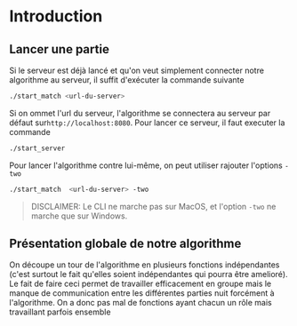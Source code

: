 # Introduction

## Lancer une partie

Si le serveur est déjà lancé et qu'on veut simplement connecter notre algorithme au serveur, il suffit d'exécuter la commande suivante

```bash
./start_match <url-du-server>
```

Si on ommet l'url du serveur, l'algorithme se connectera au serveur par défaut sur`http://localhost:8080`. Pour lancer ce serveur, il faut executer la commande

```bash
./start_server
```

Pour lancer l'algorithme contre lui-même, on peut utiliser rajouter l'options `-two`

```bash
./start_match  <url-du-server> -two
```

> DISCLAIMER: Le CLI ne marche pas sur MacOS, et l'option `-two` ne marche que sur Windows.

## Présentation globale de notre algorithme

On découpe un tour de l'algorithme en plusieurs fonctions indépendantes (c'est surtout le fait qu'elles soient indépendantes qui pourra être amelioré). Le fait de faire ceci permet de travailler efficacement en groupe mais le manque de communication entre les différentes parties nuit forcément à l'algorithme. On a donc pas mal de fonctions ayant chacun un rôle mais travaillant parfois ensemble
